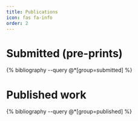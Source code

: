 ```yaml
---
title: Publications
icon: fas fa-info
order: 2
---
```


# Submitted (pre-prints)

{% bibliography --query @*[group=submitted] %}

# Published work

{% bibliography --query @*[group=published] %}
